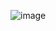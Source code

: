 ![image](http://tiebapic.baidu.com/forum/w%3D580/sign=3ed21e1f50ce36d3a20483380af23a24/153f22f431adcbef136e9cc3e9af2edda2cc9f3f.jpg?tbpicau=2023-01-24-05_3f1df6b3b77cafa0435b92acd3c92fdc)
